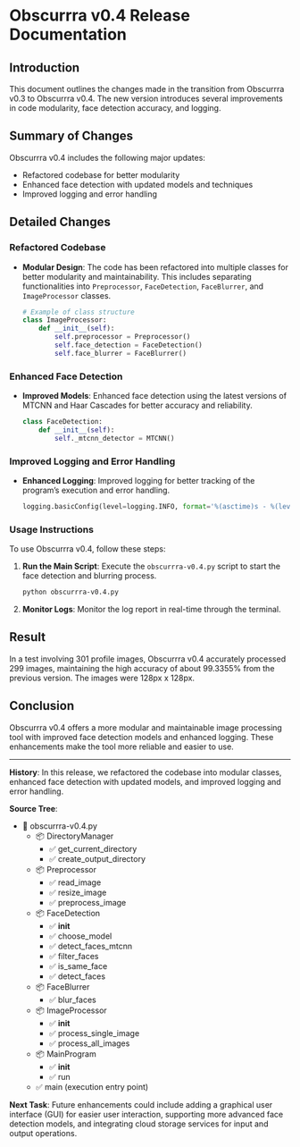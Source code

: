 # Obscurrra v0.4 Release Documentation

## Introduction

This document outlines the changes made in the transition from Obscurrra v0.3 to Obscurrra v0.4. The new version introduces several improvements in code modularity, face detection accuracy, and logging.

## Summary of Changes

Obscurrra v0.4 includes the following major updates:

- Refactored codebase for better modularity
- Enhanced face detection with updated models and techniques
- Improved logging and error handling

## Detailed Changes

### Refactored Codebase

- **Modular Design**: The code has been refactored into multiple classes for better modularity and maintainability. This includes separating functionalities into `Preprocessor`, `FaceDetection`, `FaceBlurrer`, and `ImageProcessor` classes.
  ```python
  # Example of class structure
  class ImageProcessor:
      def __init__(self):
          self.preprocessor = Preprocessor()
          self.face_detection = FaceDetection()
          self.face_blurrer = FaceBlurrer()
  ```

### Enhanced Face Detection

- **Improved Models**: Enhanced face detection using the latest versions of MTCNN and Haar Cascades for better accuracy and reliability.
  ```python
  class FaceDetection:
      def __init__(self):
          self._mtcnn_detector = MTCNN()
  ```

### Improved Logging and Error Handling

- **Enhanced Logging**: Improved logging for better tracking of the program’s execution and error handling.
  ```python
  logging.basicConfig(level=logging.INFO, format='%(asctime)s - %(levelname)s - %(message)s')
  ```

### Usage Instructions

To use Obscurrra v0.4, follow these steps:

1. **Run the Main Script**: Execute the `obscurrra-v0.4.py` script to start the face detection and blurring process.
   ```bash
   python obscurrra-v0.4.py
   ```
2. **Monitor Logs**: Monitor the log report in real-time through the terminal.

## Result

In a test involving 301 profile images, Obscurrra v0.4 accurately processed 299 images, maintaining the high accuracy of about 99.3355% from the previous version. The images were 128px x 128px.

## Conclusion

Obscurrra v0.4 offers a more modular and maintainable image processing tool with improved face detection models and enhanced logging. These enhancements make the tool more reliable and easier to use.

---

**History**: In this release, we refactored the codebase into modular classes, enhanced face detection with updated models, and improved logging and error handling.

**Source Tree**:

- 💾 obscurrra-v0.4.py
  - 📦 DirectoryManager
    - ✅ get_current_directory
    - ✅ create_output_directory
  - 📦 Preprocessor
    - ✅ read_image
    - ✅ resize_image
    - ✅ preprocess_image
  - 📦 FaceDetection
    - ✅ __init__
    - ✅ choose_model
    - ✅ detect_faces_mtcnn
    - ✅ filter_faces
    - ✅ is_same_face
    - ✅ detect_faces
  - 📦 FaceBlurrer
    - ✅ blur_faces
  - 📦 ImageProcessor
    - ✅ __init__
    - ✅ process_single_image
    - ✅ process_all_images
  - 📦 MainProgram
    - ✅ __init__
    - ✅ run
  - ✅ main (execution entry point)

**Next Task**:
Future enhancements could include adding a graphical user interface (GUI) for easier user interaction, supporting more advanced face detection models, and integrating cloud storage services for input and output operations.